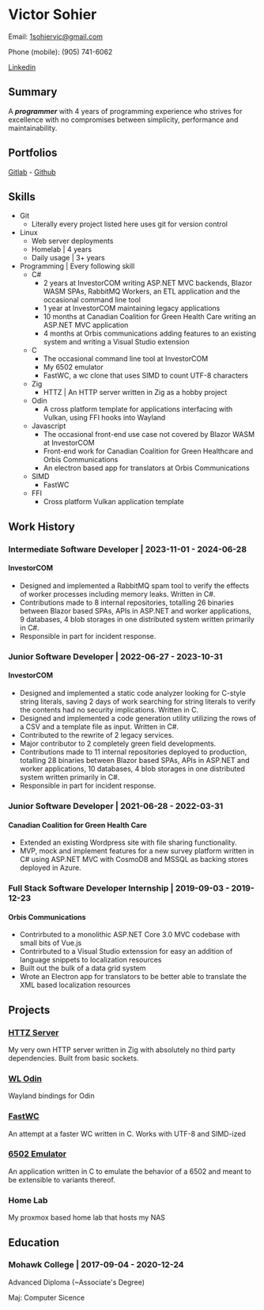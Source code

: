 # Victor Sohier

Email: [1sohiervic@gmail.com](mailto:1sohiervic@gmail.com)

Phone (mobile): (905) 741-6062

[Linkedin](https://www.linkedin.com/in/victor-s-57309a137/)

## Summary

A ***programmer*** with 4 years of programming experience who strives for excellence with no compromises between
simplicity, performance and maintainability.

## Portfolios

[Gitlab](https://gitlab.com/T3CHN01200) -
[Github](https://github.com/VictorSohier)

## Skills

- Git
	- Literally every project listed here uses git for version control
- Linux
	- Web server deployments
	- Homelab | 4 years
	- Daily usage | 3+ years
- Programming | Every following skill
	- C#
		- 2 years at InvestorCOM writing ASP.NET MVC backends, Blazor WASM SPAs, RabbitMQ Workers, an ETL application
			and the occasional command line tool
		- 1 year at InvestorCOM maintaining legacy applications
		- 10 months at Canadian Coalition for Green Health Care writing an ASP.NET MVC application
		- 4 months at Orbis communications adding features to an existing system and writing a Visual Studio extension
	- C
		- The occasional command line tool at InvestorCOM
		- My 6502 emulator
		- FastWC, a wc clone that uses SIMD to count UTF-8 characters
	- Zig
		- HTTZ | An HTTP server written in Zig as a hobby project
	- Odin
		- A cross platform template for applications interfacing with Vulkan, using FFI hooks into Wayland
	- Javascript
		- The occasional front-end use case not covered by Blazor WASM at InvestorCOM
		- Front-end work for Canadian Coalition for Green Healthcare and Orbis Communications
		- An electron based app for translators at Orbis Communications
	- SIMD
		- FastWC
	- FFI
		- Cross platform Vulkan application template

## Work History

### Intermediate Software Developer | 2023-11-01 - 2024-06-28

#### InvestorCOM

- Designed and implemented a RabbitMQ spam tool to verify the effects of worker processes including memory leaks.
	Written in C#.
- Contributions made to 8 internal repositories, totalling 26 binaries between Blazor based SPAs, APIs in ASP.NET and
	worker applications, 9 databases, 4 blob storages in one distributed system written primarily in C#.
- Responsible in part for incident response.

### Junior Software Developer | 2022-06-27 - 2023-10-31

#### InvestorCOM

- Designed and implemented a static code analyzer looking for C-style string literals, saving 2 days of work searching
	for string literals to verify the contents had no security implications. Written in C.
- Designed and implemented a code generation utility utilizing the rows of a CSV and a template file as input. Written
	in C#.
- Contributed to the rewrite of 2 legacy services.
- Major contributor to 2 completely green field developments.
- Contributions made to 11 internal repositories deployed to production, totalling 28 binaries between Blazor based
	SPAs, APIs in ASP.NET and worker applications, 10 databases, 4 blob storages in one distributed system written
	primarily in C#.
- Responsible in part for incident response.

### Junior Software Developer | 2021-06-28 - 2022-03-31

#### Canadian Coalition for Green Health Care

- Extended an existing Wordpress site with file sharing functionality.
- MVP, mock and implement features for a new survey platform written in C# using ASP.NET MVC with CosmoDB and MSSQL as
	backing stores deployed in Azure.

### Full Stack Software Developer Internship | 2019-09-03 - 2019-12-23

#### Orbis Communications

- Contrirbuted to a monolithic ASP.NET Core 3.0 MVC codebase with small bits of Vue.js
- Contrirbuted to a Visual Studio extenssion for easy an addition of language snippets to localization resources
- Built out the bulk of a data grid system
- Wrote an Electron app for translators to be better able to translate the XML based localization resources

## Projects

### [HTTZ Server](https://gitlab.com/T3CHN01200/httz-server)

My very own HTTP server written in Zig with absolutely no third party dependencies. Built from basic sockets.

### [WL Odin](https://gitlab.com/T3CHN01200/wl-odin)

Wayland bindings for Odin

### [FastWC](https://gitlab.com/T3CHN01200/FastWC)

An attempt at a faster WC written in C. Works with UTF-8 and SIMD-ized

### [6502 Emulator](https://gitlab.com/T3CHN01200/6502-emulator)

An application written in C to emulate the behavior of a 6502 and meant to be extensible to variants thereof.

### Home Lab

My proxmox based home lab that hosts my NAS

## Education

### Mohawk College | 2017-09-04 - 2020-12-24

Advanced Diploma (~Associate's Degree)

Maj: Computer Sicence
